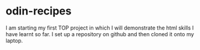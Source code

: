 # odin-recipes

I am starting my first TOP project in which I will demonstrate the html skills I have learnt so far.
I set up a repository on github and then cloned it onto my laptop.

